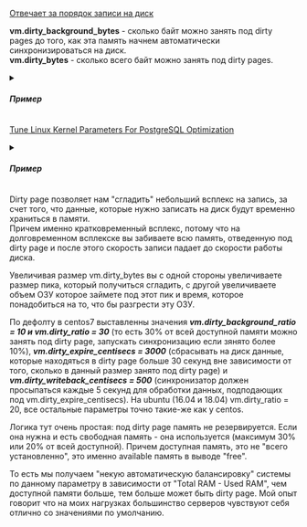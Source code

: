 [Отвечает за порядок записи на диск](https://qna.habr.com/q/538906)   

**vm.dirty_background_bytes** - сколько байт можно занять под dirty pages до того, как эта память начнем автоматически синхронизироваться на диск.    
**vm.dirty_bytes** - сколько всего байт можно занять под dirty pages.   

<details><summary><h5>Пример</h5></summary>
  
Например у вас выставлен vm.dirty_background_bytes = 10, vm.dirty_bytes = 30, скорость записи на диск 2 байта в секунду, а скорость записи в ОЗУ 5 байт в секунду (все специально такое маленькое, что бы наглядно было понятно что происходит и не путаться в переводе значений из байт в мегабайты, байт в секунду в мегабиты в секунду и т.п.).
(Сделаем оговорку что dirty pages работает намного сложнее, чем описанно ниже. Он работает со страницами, а не с байтами, он имеет привязку к конкретным файлам и еще куча нюансов. Ниже очень упрощенный вариант объяснения, что бы получить примерное представление о том, что вообще происходит).

В Секунду 0 (начало примера) vm.dirty_background_bytes = 0, диск полностью простаивает и ничего не происходит (опустим момент что linux многопоточный и такая ситуация почти нереальна в реальной жизни).   

Вдруг какой-то процесс начинает писать что-то на диск, фактически он изменяет данные в ОЗУ и помечает страницу как dirty page, фактической записи на диск не происходит (если не происходит вызов fsync, но об этом ниже).   

То есть через секунду, в секунду 1 у нас расклад такой: vm.dirty_background_bytes = 5 (скорость записи в ОЗУ ведь равно 5, дальше будет предполагать что процесс всегда будет писать с этой скоростью, потому что например ему нужно многое записать и все данные к этому уже подготовленны), vm.dirty_bytes = 5 (vm.dirty_bytes - это доступный для dirty page объем памяти, vm.dirty_background_bytes - это часть от vm.dirty_bytes), скорость записи на диск = 0.   

Следующая, 2 секунда: vm.dirty_background_bytes = 10, vm.dirty_bytes = 10, скорость записи на диск = 0.   

Следующая, 3 секунда: vm.dirty_background_bytes = 15, vm.dirty_bytes = 15, скорость записи на диск = 2 (vm.dirty_background_bytes превысил установленные нами условные 10 байт и запускается процесс синхронизации, он выбирает на скорость 2 байта в секунду (как мы условились выше) данные и пишет их на диск) (тут можно спорить в какой именно момент запуститься процесс синхронизации dirty pages на диск, когда vm.dirty_background_bytes будет 9, 10 или 11, но в данном случае этот вопрос не принципиальный).   

Следующая, 4 секунда: vm.dirty_bytes = 18 (+5 записал процесс, -2 синхронизировал процесс синхронизации, итого 15+5-2=18). vm.dirty_background_bytes нас больше не интересует, потому что он синхронизатор уже запустился.   

5 секунда: vm.dirty_bytes = 18   
6 секунда: vm.dirty_bytes = 21   
7 секунда: vm.dirty_bytes = 24   
8 секунда: vm.dirty_bytes = 27   
9 секунда: vm.dirty_bytes = 30   
10 секунда: vm.dirty_bytes = 30    
(vm.dirty_bytes уперся в вышеусловленное значение в 30 байт, больше места под dirty page у нас нет, поскольку синхронизирует записывает по 2 байта/с то мы упираемся в 2 байта/с, пока процесс не запишет все свои данные).   

...
Энная секунда: (процесс записал все необходимые ему данные): vm.dirty_bytes = 28   
n+1: vm.dirty_bytes = 26 (и т.п.).

</details>

[Tune Linux Kernel Parameters For PostgreSQL Optimization](https://www.percona.com/blog/tune-linux-kernel-parameters-for-postgresql-optimization/)

<details><summary><h5>Пример</h5></summary>

### vm.swappiness
vm.swappiness is another kernel parameter that can affect the performance of the database. This parameter is used to control the swappiness (swapping pages to and from swap memory into RAM) behavior on a Linux system. The value ranges from 0 to 100. It controls how much memory will be swapped or paged out. Zero means disable swap and 100 means aggressive swapping.

You may get good performance by setting lower values.

Setting a value of 0 in newer kernels may cause the OOM Killer (out of memory killer process in Linux) to kill the process. Therefore, you can be on the safe side and set the value to 1 if you want to minimize swapping. The default value on a Linux system is 60. A higher value causes the MMU (memory management unit) to utilize more swap space than RAM, whereas a lower value preserves more data/code in memory.

A smaller value is a good bet to improve performance in PostgreSQL.

### vm.overcommit_memory / vm.overcommit_ratio
Applications acquire memory and free that memory when it is no longer needed. But in some cases, an application acquires too much memory and does not release it.  This can invoke the OOM killer. Here are the possible values for vm.overcommit_memory parameter with a description for each:

Heuristic overcommit, Do it intelligently (default); based kernel heuristics
Allow overcommit anyway
Don’t over commit beyond the overcommit ratio.
Reference: https://www.kernel.org/doc/Documentation/vm/overcommit-accounting

**vm.overcommit_ratio** is the percentage of RAM that is available for overcommitment. A value of 50% on a system with 2 GB of RAM may commit up to 3 GB of RAM.

A value of 2 for vm.overcommit_memory yields better performance for PostgreSQL. This value maximizes RAM utilization by the server process without any significant risk of getting killed by the OOM killer process. An application will be able to overcommit, but only within the overcommit ratio, thus reducing the risk of having OOM killer kill the process. Hence a value to 2 gives better performance than the default 0 value. However, reliability can be improved by ensuring that memory beyond an allowable range is not overcommitted. It avoids the risk of the process being killed by OOM-killer.

On systems without swap, one may experience a problem when vm.overcommit_memory is 2.

https://www.postgresql.org/docs/current/static/kernel-resources.html#LINUX-MEMORY-OVERCOMMIT

### vm.dirty_background_ratio / vm.dirty_background_bytes
The vm.dirty_background_ratio is the percentage of memory filled with dirty pages that need to be flushed to disk. Flushing is done in the background. The value of this parameter ranges from 0 to 100; however, a value lower than 5 may not be effective and some kernels do not internally support it. The default value is 10 on most Linux systems. You can gain performance for write-intensive operations with a lower ratio, which means that Linux flushes dirty pages in the background.

You need to set a value of vm.dirty_background_bytes depending on your disk speed.

There are no “good” values for these two parameters since both depend on the hardware. However, setting vm.dirty_background_ratio to 5 and vm.dirty_background_bytes to 25% of your disk speed improves performance by up to ~25% in most cases.

### vm.dirty_ratio / dirty_bytes
This is the same as vm.dirty_background_ratio / dirty_background_bytes except that the flushing is done in the foreground, blocking the application. So vm.dirty_ratio should be higher than vm.dirty_background_ratio. This will ensure that background processes kick in before the foreground processes to avoid blocking the application, as much as possible. You can tune the difference between the two ratios depending on your disk IO load.
  
</details>

  
Dirty page позволяет нам "сгладить" небольший всплекс на запись, за счет того, что данные, которые нужно записать на диск будут временно храниться в памяти.    
Причем именно кратковременный всплекс, потому что на долговременном всплекске вы забиваете всю память, отведенную под dirty page и после этого скорость записи падает до скорости работы диска.   

Увеличивая размер vm.dirty_bytes вы с одной стороны увеличиваете размер пика, который получиться сгладить, с другой увеличиваете объем ОЗУ которое займете под этот пик и время, которое понадобиться на то, что бы разгрести эту ОЗУ.    

По дефолту в centos7 выставленны значения ***vm.dirty_background_ratio = 10 и vm.dirty_ratio = 30*** (то есть 30% от всей доступной памяти можно занять под dirty page, запускать синхронизацию если зянято более 10%), ***vm.dirty_expire_centisecs = 3000*** (сбрасывать на диск данные, которые находяться в dirty page больше 30 секунд вне зависимости от того, сколько в данный размер занято под dirty page) и ***vm.dirty_writeback_centisecs = 500*** (синхронизатор должен просыпаться каждые 5 секунд для обработки данных, подподающих под vm.dirty_expire_centisecs).
На ubuntu (16.04 и 18.04) vm.dirty_ratio = 20, все остальные параметры точно такие-же как у centos.   

Логика тут очень простая: под dirty page память не резервируется. Если она нужна и есть свободная память - она используется (максимум 30% или 20% от всей доступной). Причем доступная память, это не "всего установленно", это именно available память в выводе "free".   

То есть мы получаем "некую автоматическую балансировку" системы по данному параметру в зависимости от "Total RAM - Used RAM", чем доступной памяти больше, тем больше может быть dirty page. Мой опыт говорит что на моих нагрузках большинство серверов чувствуют себя отлично со значениями по умолчанию.
